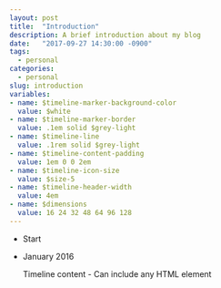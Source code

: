 ```yaml
---
layout: post
title:  "Introduction"
description: A brief introduction about my blog
date:   "2017-09-27 14:30:00 -0900"
tags:
  - personal
categories:
  - personal
slug: introduction
variables:
- name: $timeline-marker-background-color
  value: $white
- name: $timeline-marker-border
  value: .1em solid $grey-light
- name: $timeline-line
  value: .1rem solid $grey-light
- name: $timeline-content-padding
  value: 1em 0 0 2em
- name: $timeline-icon-size
  value: $size-5
- name: $timeline-header-width
  value: 4em
- name: $dimensions
  value: 16 24 32 48 64 96 128
---
```

<ul class="timeline">
  <li class="timeline-header is-block">
    <span class="tag is-medium is-primary">Start</span>
  </li>
  <li class="timeline-item is-primary is-block">
    <div class="timeline-marker is-primary"></div>
    <div class="timeline-content">
      <p class="heading">January 2016</p>
      <p>Timeline content - Can include any HTML element</p>
    </div>
  </li>
</ul>
